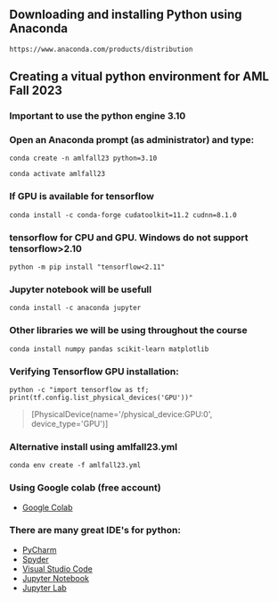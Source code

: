 ## Downloading and installing Python using Anaconda
`https://www.anaconda.com/products/distribution`

## Creating a vitual python environment for AML Fall 2023

### Important to use the python engine 3.10 
### Open an Anaconda prompt (as administrator) and type:
`conda create -n amlfall23 python=3.10`

`conda activate amlfall23`

### If GPU is available for tensorflow
`conda install -c conda-forge cudatoolkit=11.2 cudnn=8.1.0`

### tensorflow for CPU and GPU. Windows do not support tensorflow>2.10
`python -m pip install "tensorflow<2.11"`

### Jupyter notebook will be usefull
`conda install -c anaconda jupyter`

### Other libraries we will be using throughout the course
`conda install numpy pandas scikit-learn matplotlib`

### Verifying Tensorflow GPU installation:
`python -c "import tensorflow as tf; print(tf.config.list_physical_devices('GPU'))"`
> [PhysicalDevice(name='/physical_device:GPU:0', device_type='GPU')]


### Alternative install using amlfall23.yml
`conda env create -f amlfall23.yml`


### Using Google colab (free account)
- [Google Colab](https://colab.research.google.com)


### There are many great IDE's for python:
- [PyCharm](https://www.jetbrains.com/pycharm/)
- [Spyder](https://www.spyder-ide.org)
- [Visual Studio Code](https://code.visualstudio.com)
- [Jupyter Notebook](https://jupyter.org)
- [Jupyter Lab](https://jupyterlab.readthedocs.io/en/stable/)

